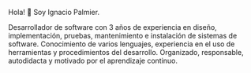 Hola! 👋
Soy Ignacio Palmier.

Desarrollador de software con 3 años de experiencia en diseño, implementación, 
pruebas, mantenimiento e instalación de sistemas de software. Conocimiento de 
varios lenguajes, experiencia en el uso de herramientas y procedimientos del 
desarrollo. Organizado, responsable, autodidacta y motivado por el aprendizaje 
continuo.
